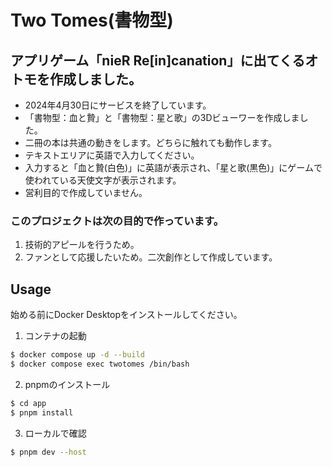 # Two Tomes(書物型)

## アプリゲーム「nieR Re[in]canation」に出てくるオトモを作成しました。
 - 2024年4月30日にサービスを終了しています。
 - 「書物型：血と贄」と「書物型：星と歌」の3Dビューワーを作成しました。
 - 二冊の本は共通の動きをします。どちらに触れても動作します。
 - テキストエリアに英語で入力してください。
 - 入力すると「血と贄(白色)」に英語が表示され、「星と歌(黒色)」にゲームで使われている天使文字が表示されます。
 - 営利目的で作成していません。

### このプロジェクトは次の目的で作っています。
1. 技術的アピールを行うため。
2. ファンとして応援したいため。二次創作として作成しています。

## Usage
始める前にDocker Desktopをインストールしてください。
1. コンテナの起動
```bash
$ docker compose up -d --build
$ docker compose exec twotomes /bin/bash
```
2. pnpmのインストール
```bash
$ cd app
$ pnpm install
```
3. ローカルで確認
```bash
$ pnpm dev --host
```